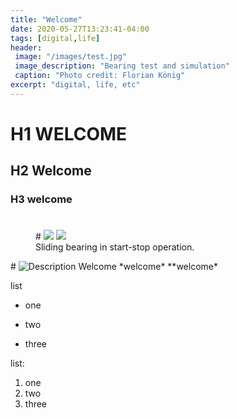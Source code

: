 ```yaml
---
title: "Welcome"
date: 2020-05-27T13:23:41-04:00
tags: [digital,life]
header:
 image: "/images/test.jpg"
 image_description: "Bearing test and simulation"
 caption: "Photo credit: Florian König"
excerpt: "digital, life, etc"
---
```



# H1 WELCOME
## H2 Welcome
### H3 welcome
# <figure class="half">
<figure >
   # <a href="floriankoenigdigital/images/stst_fast.gif"><img src="floriankoenigdigital/images/stst_fast.gif"></a>
    <a href="floriankoenigdigital/images/stst_fast.gif"><img src="floriankoenigdigital/images/stst_fast.gif"></a>
    <figcaption>Sliding bearing in start-stop operation.</figcaption>
</figure>
# <img src="{https://github.com/Floriankoenigdigital/floriankoenigdigital/tree/master//images/stst_fast.gif" alt="Description">
Welcome *welcome* **welcome*

list
* one
+ two
- three

list:
1. one
2. two
3. three

